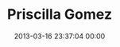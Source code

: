 ---
title: "Priscilla Gomez"
date: 2013-03-16 23:37:04 00:00
permalink: /spacevolt
twitter: "spacevolt"
likes: [1574,1666,1495,1614,1615]
id: 1848
gravatar: "http://www.gravatar.com/avatar/df3cd20cbea2f113c24313783b49a096"
---